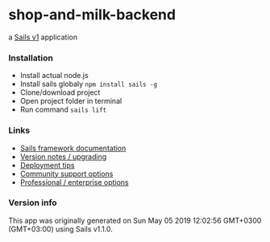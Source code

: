 # shop-and-milk-backend

a [Sails v1](https://sailsjs.com) application

### Installation
* Install actual node.js 
* Install sails globaly `npm install sails -g`
* Clone/download project
* Open project folder in terminal
* Run command `sails lift`


### Links

+ [Sails framework documentation](https://sailsjs.com/get-started)
+ [Version notes / upgrading](https://sailsjs.com/documentation/upgrading)
+ [Deployment tips](https://sailsjs.com/documentation/concepts/deployment)
+ [Community support options](https://sailsjs.com/support)
+ [Professional / enterprise options](https://sailsjs.com/enterprise)


### Version info

This app was originally generated on Sun May 05 2019 12:02:56 GMT+0300 (GMT+03:00) using Sails v1.1.0.

<!-- Internally, Sails used [`sails-generate@1.16.8`](https://github.com/balderdashy/sails-generate/tree/v1.16.8/lib/core-generators/new). -->




